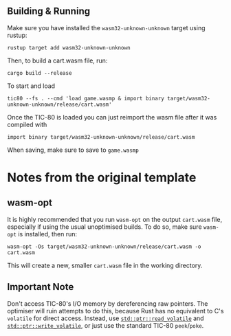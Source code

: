 ## Building & Running
Make sure you have installed the `wasm32-unknown-unknown` target using rustup:
```
rustup target add wasm32-unknown-unknown
```

Then, to build a cart.wasm file, run:

```
cargo build --release
```

To start and load
```
tic80 --fs . --cmd 'load game.wasmp & import binary target/wasm32-unknown-unknown/release/cart.wasm'
```

Once the TIC-80 is loaded you can just reimport the wasm file after it was compiled with
```
import binary target/wasm32-unknown-unknown/release/cart.wasm
```

When saving, make sure to save to `game.wasmp`

# Notes from the original template

## wasm-opt
It is highly recommended that you run `wasm-opt` on the output `cart.wasm` file, especially if using the usual unoptimised builds. To do so, make sure `wasm-opt` is installed, then run:
```
wasm-opt -Os target/wasm32-unknown-unknown/release/cart.wasm -o cart.wasm
```
This will create a new, smaller `cart.wasm` file in the working directory.

## Important Note
Don't access TIC-80's I/O memory by dereferencing raw pointers. The optimiser will ruin attempts to do this, because Rust has no equivalent to C's `volatile` for direct access. Instead, use [`std::ptr::read_volatile`](https://doc.rust-lang.org/std/ptr/fn.read_volatile.html) and [`std::ptr::write_volatile`](https://doc.rust-lang.org/std/ptr/fn.write_volatile.html), or just use the standard TIC-80 `peek`/`poke`.